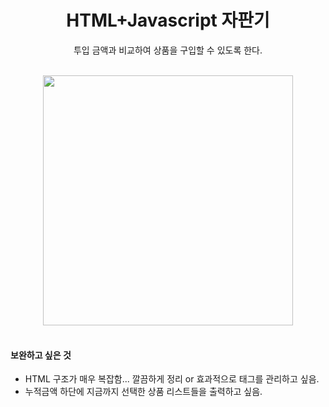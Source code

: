 <h1 align="center">HTML+Javascript 자판기</h1>
<p align="center">투입 금액과 비교하여 상품을 구입할 수 있도록 한다.</p><br><div align="center"><img src="" height="400"></div>
<br>
<h4>보완하고 싶은 것</h4>
<ul>
  <div>
  <li>HTML 구조가 매우 복잡함... 깔끔하게 정리 or 효과적으로 태그를 관리하고 싶음.</li>
  <li>누적금액 하단에 지금까지 선택한 상품 리스트들을 출력하고 싶음.</li>
  </div>
</ul>

